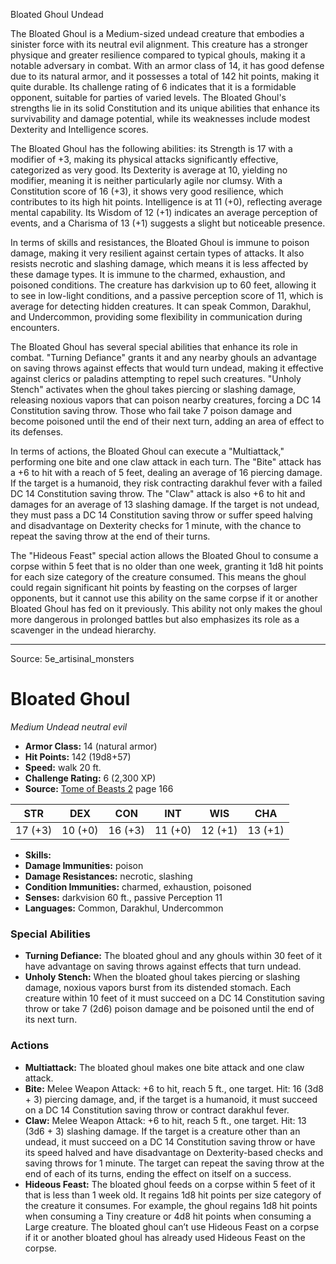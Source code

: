 <MonsterName/>Bloated Ghoul</MonsterName>
<CreatureType/>Undead</CreatureType>

<summary>The Bloated Ghoul is a Medium-sized undead creature that embodies a sinister force with its neutral evil alignment. This creature has a stronger physique and greater resilience compared to typical ghouls, making it a notable adversary in combat. With an armor class of 14, it has good defense due to its natural armor, and it possesses a total of 142 hit points, making it quite durable. Its challenge rating of 6 indicates that it is a formidable opponent, suitable for parties of varied levels. The Bloated Ghoul's strengths lie in its solid Constitution and its unique abilities that enhance its survivability and damage potential, while its weaknesses include modest Dexterity and Intelligence scores.</summary>

<detail>

The Bloated Ghoul has the following abilities: its Strength is 17 with a modifier of +3, making its physical attacks significantly effective, categorized as very good. Its Dexterity is average at 10, yielding no modifier, meaning it is neither particularly agile nor clumsy. With a Constitution score of 16 (+3), it shows very good resilience, which contributes to its high hit points. Intelligence is at 11 (+0), reflecting average mental capability. Its Wisdom of 12 (+1) indicates an average perception of events, and a Charisma of 13 (+1) suggests a slight but noticeable presence.

In terms of skills and resistances, the Bloated Ghoul is immune to poison damage, making it very resilient against certain types of attacks. It also resists necrotic and slashing damage, which means it is less affected by these damage types. It is immune to the charmed, exhaustion, and poisoned conditions. The creature has darkvision up to 60 feet, allowing it to see in low-light conditions, and a passive perception score of 11, which is average for detecting hidden creatures. It can speak Common, Darakhul, and Undercommon, providing some flexibility in communication during encounters.

The Bloated Ghoul has several special abilities that enhance its role in combat. "Turning Defiance" grants it and any nearby ghouls an advantage on saving throws against effects that would turn undead, making it effective against clerics or paladins attempting to repel such creatures. "Unholy Stench" activates when the ghoul takes piercing or slashing damage, releasing noxious vapors that can poison nearby creatures, forcing a DC 14 Constitution saving throw. Those who fail take 7 poison damage and become poisoned until the end of their next turn, adding an area of effect to its defenses.

In terms of actions, the Bloated Ghoul can execute a "Multiattack," performing one bite and one claw attack in each turn. The "Bite" attack has a +6 to hit with a reach of 5 feet, dealing an average of 16 piercing damage. If the target is a humanoid, they risk contracting darakhul fever with a failed DC 14 Constitution saving throw. The "Claw" attack is also +6 to hit and damages for an average of 13 slashing damage. If the target is not undead, they must pass a DC 14 Constitution saving throw or suffer speed halving and disadvantage on Dexterity checks for 1 minute, with the chance to repeat the saving throw at the end of their turns.

The "Hideous Feast" special action allows the Bloated Ghoul to consume a corpse within 5 feet that is no older than one week, granting it 1d8 hit points for each size category of the creature consumed. This means the ghoul could regain significant hit points by feasting on the corpses of larger opponents, but it cannot use this ability on the same corpse if it or another Bloated Ghoul has fed on it previously. This ability not only makes the ghoul more dangerous in prolonged battles but also emphasizes its role as a scavenger in the undead hierarchy.</detail>



---

Source: 5e_artisinal_monsters

# Bloated Ghoul

*Medium* *Undead* *neutral evil*

- **Armor Class:** 14 (natural armor)
- **Hit Points:** 142 (19d8+57)
- **Speed:** walk 20 ft.
- **Challenge Rating:** 6 (2,300 XP)
- **Source:** [Tome of Beasts 2](https://koboldpress.com/kpstore/product/tome-of-beasts-2-for-5th-edition) page 166

| STR | DEX | CON | INT | WIS | CHA |
| --- | --- | --- | --- | --- | --- |
| 17 (+3) | 10 (+0) | 16 (+3) | 11 (+0) | 12 (+1) | 13 (+1) |

- **Skills:** 
- **Damage Immunities:** poison
- **Damage Resistances:** necrotic, slashing
- **Condition Immunities:** charmed, exhaustion, poisoned
- **Senses:** darkvision 60 ft., passive Perception 11
- **Languages:** Common, Darakhul, Undercommon

### Special Abilities

- **Turning Defiance:** The bloated ghoul and any ghouls within 30 feet of it have advantage on saving throws against effects that turn undead.
- **Unholy Stench:** When the bloated ghoul takes piercing or slashing damage, noxious vapors burst from its distended stomach. Each creature within 10 feet of it must succeed on a DC 14 Constitution saving throw or take 7 (2d6) poison damage and be poisoned until the end of its next turn.

### Actions

- **Multiattack:** The bloated ghoul makes one bite attack and one claw attack.
- **Bite:** Melee Weapon Attack: +6 to hit, reach 5 ft., one target. Hit: 16 (3d8 + 3) piercing damage, and, if the target is a humanoid, it must succeed on a DC 14 Constitution saving throw or contract darakhul fever.
- **Claw:** Melee Weapon Attack: +6 to hit, reach 5 ft., one target. Hit: 13 (3d6 + 3) slashing damage. If the target is a creature other than an undead, it must succeed on a DC 14 Constitution saving throw or have its speed halved and have disadvantage on Dexterity-based checks and saving throws for 1 minute. The target can repeat the saving throw at the end of each of its turns, ending the effect on itself on a success.
- **Hideous Feast:** The bloated ghoul feeds on a corpse within 5 feet of it that is less than 1 week old. It regains 1d8 hit points per size category of the creature it consumes. For example, the ghoul regains 1d8 hit points when consuming a Tiny creature or 4d8 hit points when consuming a Large creature. The bloated ghoul can’t use Hideous Feast on a corpse if it or another bloated ghoul has already used Hideous Feast on the corpse.




